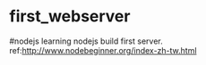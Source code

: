 # first_webserver
#nodejs learning nodejs build first server.  ref:http://www.nodebeginner.org/index-zh-tw.html
